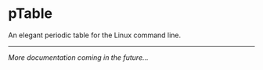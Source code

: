 # pTable
An elegant periodic table for the Linux command line.

---

*More documentation coming in the future...*